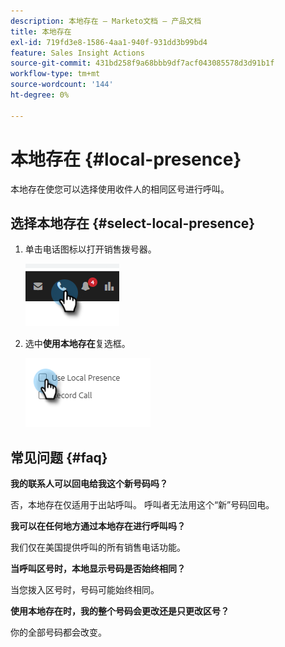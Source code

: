 ```yaml
---
description: 本地存在 — Marketo文档 — 产品文档
title: 本地存在
exl-id: 719fd3e8-1586-4aa1-940f-931dd3b99bd4
feature: Sales Insight Actions
source-git-commit: 431bd258f9a68bbb9df7acf043085578d3d91b1f
workflow-type: tm+mt
source-wordcount: '144'
ht-degree: 0%

---
```


# 本地存在 {#local-presence}

本地存在使您可以选择使用收件人的相同区号进行呼叫。

## 选择本地存在 {#select-local-presence}

1. 单击电话图标以打开销售拨号器。

   ![](assets/local-presence-1.png)

1. 选中&#x200B;**使用本地存在**&#x200B;复选框。

   ![](assets/local-presence-2.png)

## 常见问题 {#faq}

**我的联系人可以回电给我这个新号码吗？**

否，本地存在仅适用于出站呼叫。 呼叫者无法用这个“新”号码回电。

**我可以在任何地方通过本地存在进行呼叫吗？**

我们仅在美国提供呼叫的所有销售电话功能。

**当呼叫区号时，本地显示号码是否始终相同？**

当您拨入区号时，号码可能始终相同。

**使用本地存在时，我的整个号码会更改还是只更改区号？**

你的全部号码都会改变。
